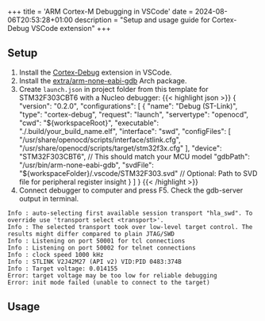 +++
title = 'ARM Cortex-M Debugging in VSCode'
date = 2024-08-06T20:53:28+01:00
description = "Setup and usage guide for Cortex-Debug VSCode extension"
+++
## Setup
1. Install the [Cortex-Debug](https://github.com/Marus/cortex-debug) extension in VSCode.
2. Install the [extra/arm-none-eabi-gdb](https://archlinux.org/packages/extra/x86_64/arm-none-eabi-gdb/) Arch package.
3. Create `launch.json` in project folder from this template for STM32F303CBT6 with a Nucleo debugger:
{{< highlight json >}}
{
    "version": "0.2.0",
    "configurations": [
        {
            "name": "Debug (ST-Link)",
            "type": "cortex-debug",
            "request": "launch",
            "servertype": "openocd",
            "cwd": "${workspaceRoot}",
            "executable": "./.build/your_build_name.elf",
            "interface": "swd",
            "configFiles": [
                "/usr/share/openocd/scripts/interface/stlink.cfg",
                "/usr/share/openocd/scripts/target/stm32f3x.cfg"
            ],
            "device": "STM32F303CBT6", // This should match your MCU model
            "gdbPath": "/usr/bin/arm-none-eabi-gdb",
            "svdFile": "${workspaceFolder}/.vscode/STM32F303.svd" // Optional: Path to SVD file for peripheral register insight
        }
    ]
}
{{< /highlight >}}
4. Connect debugger to computer and press F5. Check the gdb-server output in terminal.
```
Info : auto-selecting first available session transport "hla_swd". To override use 'transport select <transport>'.
Info : The selected transport took over low-level target control. The results might differ compared to plain JTAG/SWD
Info : Listening on port 50001 for tcl connections
Info : Listening on port 50002 for telnet connections
Info : clock speed 1000 kHz
Info : STLINK V2J42M27 (API v2) VID:PID 0483:374B
Info : Target voltage: 0.014155
Error: target voltage may be too low for reliable debugging
Error: init mode failed (unable to connect to the target)
```

## Usage
